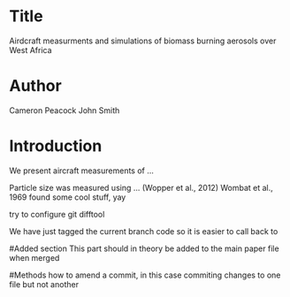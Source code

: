 # Title

Airdcraft measurments and simulations of biomass burning aerosols over West Africa

# Author
Cameron Peacock
John Smith

# Introduction
We present aircraft measurements of ...

Particle size was measured using ... (Wopper et al., 2012)
Wombat et al., 1969 found some cool stuff, yay

try to configure git difftool

We have just tagged the current branch code so it is easier to call back to

#Added section
This part should in theory be added to the main paper file when merged

#Methods
how to amend a commit, in this case commiting changes to one file but not another
